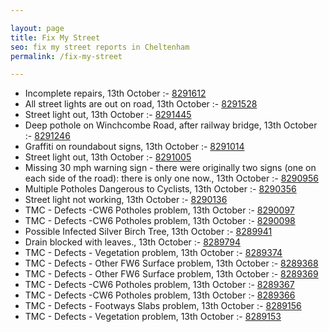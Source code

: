 ```yaml
---

layout: page
title: Fix My Street
seo: fix my street reports in Cheltenham
permalink: /fix-my-street

---
```


<!-- fix_marker starts -->

- Incomplete repairs, 13th October :- [8291612](https://www.fixmystreet.com/report/8291612)
- All street lights are out on road, 13th October :- [8291528](https://www.fixmystreet.com/report/8291528)
- Street light out, 13th October :- [8291445](https://www.fixmystreet.com/report/8291445)
- Deep pothole on Winchcombe Road, after railway bridge, 13th October :- [8291246](https://www.fixmystreet.com/report/8291246)
- Graffiti on roundabout signs, 13th October :- [8291014](https://www.fixmystreet.com/report/8291014)
- Street light out, 13th October :- [8291005](https://www.fixmystreet.com/report/8291005)
- Missing 30 mph warning sign - there were originally two signs (one on each side of the road): there is only one now., 13th October :- [8290956](https://www.fixmystreet.com/report/8290956)
- Multiple Potholes Dangerous to Cyclists, 13th October :- [8290356](https://www.fixmystreet.com/report/8290356)
- Street light not working, 13th October :- [8290136](https://www.fixmystreet.com/report/8290136)
- TMC - Defects -CW6 Potholes  problem, 13th October :- [8290097](https://www.fixmystreet.com/report/8290097)
- TMC - Defects -CW6 Potholes  problem, 13th October :- [8290098](https://www.fixmystreet.com/report/8290098)
- Possible Infected Silver Birch Tree, 13th October :- [8289941](https://www.fixmystreet.com/report/8289941)
- Drain blocked with leaves., 13th October :- [8289794](https://www.fixmystreet.com/report/8289794)
- TMC - Defects - Vegetation problem, 13th October :- [8289374](https://www.fixmystreet.com/report/8289374)
- TMC - Defects - Other FW6  Surface problem, 13th October :- [8289368](https://www.fixmystreet.com/report/8289368)
- TMC - Defects - Other FW6  Surface problem, 13th October :- [8289369](https://www.fixmystreet.com/report/8289369)
- TMC - Defects -CW6 Potholes  problem, 13th October :- [8289367](https://www.fixmystreet.com/report/8289367)
- TMC - Defects -CW6 Potholes  problem, 13th October :- [8289366](https://www.fixmystreet.com/report/8289366)
- TMC - Defects - Footways Slabs problem, 13th October :- [8289156](https://www.fixmystreet.com/report/8289156)
- TMC - Defects - Vegetation problem, 13th October :- [8289153](https://www.fixmystreet.com/report/8289153)

<!-- fix_marker ends -->